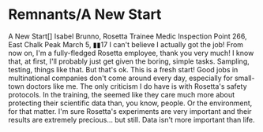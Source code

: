 # Remnants/A New Start

A New Start[]
Isabel Brunno, Rosetta Trainee Medic
Inspection Point 266, East Chalk Peak
March 5, ▮▮17
I can't believe I actually got the job! From now on, I'm a fully-fledged Rosetta employee, thank you very much! I know that, at first, I'll probably just get given the boring, simple tasks. Sampling, testing, things like that. But that's ok. This is a fresh start! Good jobs in multinational companies don't come around every day, especially for small-town doctors like me. The only criticism I do have is with Rosetta's safety protocols. In the training, the seemed like they care much more about protecting their scientific data than, you know, people. Or the environment, for that matter. I'm sure Rosetta's experiments are very important and their results are extremely precious... but still. Data isn't more important than life.
